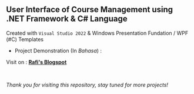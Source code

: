## User Interface of Course Management using .NET Framework & C# Language

Created with `Visual Studio 2022` & Windows Presentation Fundation / WPF (#C) Templates


- Project Demonstration (In *Bahasa*) :

Visit on : **[Rafi's Blogspot](https://rafifiaan-if.blogspot.com/2023/09/tugas-4-windows-presentation-foundation.html)**  

</br>

*Thank you for visiting this repository, stay tuned for more projects!*
